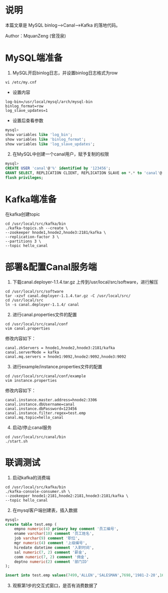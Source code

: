 # 说明

本篇文章是 MySQL binlog-->Canal-->Kafka 的落地代码。

Author：MquanZeng (曾茂泉)



# MySQL端准备

1. MySQL开启binlog日志，并设置binlog日志格式为row

```shell
vi /etc/my.cnf
```

- 设置内容

```
log-bin=/usr/local/mysql/arch/mysql-bin
binlog_format=row
log_slave_updates=1
```

- 设置后查看参数

```sql
mysql>
show variables like 'log_bin';
show variables like 'binlog_format';
show variables like 'log_slave_updates';
```

2. 在MySQL中创建一个canal用户，赋予复制的权限

```sql
mysql>
CREATE USER 'canal'@'%' identified by '123456';
GRANT SELECT, REPLICATION CLIENT, REPLICATION SLAVE on *.* to 'canal'@'%';
flush privileges;
```



# Kafka端准备

在kafka创建topic

```shell
cd /usr/local/src/kafka/bin
./kafka-topics.sh --create \
--zookeeper hnode1,hnode2,hnode3:2181/kafka \
--replication-factor 3 \
--partitions 3 \
--topic hello_canal
```



# 部署&配置Canal服务端

1. 下载canal.deployer-1.1.4.tar.gz 上传到/usr/local/src/software，进行解压

```shell
cd /usr/local/src/software
tar -xzvf canal.deployer-1.1.4.tar.gz -C /usr/local/src/
cd /usr/local/src
ln -s canal.deployer-1.1.4/ canal
```



2.  进行canal.properties文件的配置

```shell
cd /usr/local/src/canal/conf
vim canal.properties
```

修改内容如下：

```
canal.zkServers = hnode1,hnode2,hnode3:2181/kafka
canal.serverMode = kafka
canal.mq.servers = hnode1:9092,hnode2:9092,hnode3:9092
```



3.  进行example/instance.properties文件的配置

```shell
cd /usr/local/src/canal/conf/example
vim instance.properties
```

修改内容如下：

```
canal.instance.master.address=hnode2:3306
canal.instance.dbUsername=canal
canal.instance.dbPassword=123456
canal.instance.filter.regex=test.emp
canal.mq.topic=hello_canal
```



4. 启动/停止canal服务

```shell
cd /usr/local/src/canal/bin
./start.sh
```



# 联调测试

1. 启动kafka的消费端

```shell
cd /usr/local/src/kafka/bin
./kafka-console-consumer.sh \
--zookeeper hnode1:2181,hnode2:2181,hnode3:2181/kafka \
--topic hello_canal
```



2. 在mysql客户端创建表，插入数据

```sql
mysql>
create table test.emp (
    empno numeric(4) primary key comment '员工编号',
    ename varchar(10) comment '员工姓名',
    job varchar(9) comment '职位',
    mgr numeric(4) comment '上级编号',
    hiredate datetime comment '入职时间',
    sal numeric(7, 2) comment '薪金',
    comm numeric(7, 2) comment '佣金',
    deptno numeric(2) comment '部门ID'
);

insert into test.emp values(7499,'ALLEN','SALESMAN',7698,'1981-2-20',1600,300,30);
```



3. 观察第1步的交互式窗口，是否有消费数据了